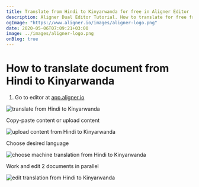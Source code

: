 ```yaml
---
title: Translate from Hindi to Kinyarwanda for free in Aligner Editor
description: Aligner Dual Editor Tutorial. How to translate for free from Hindi to Kinyarwanda. Aligner is multilingual document management platform. 
ogImage: "https://www.aligner.io/images/aligner-logo.png"
date: 2020-05-06T07:09:21+03:00
image: ../images/aligner-logo.png
onBlog: true
---
```


# How to translate document from Hindi to Kinyarwanda

1. Go to editor at [app.aligner.io](https://app.aligner.io "Aligner App web page")

![translate from Hindi to Kinyarwanda](../aligner-blank-editor.png "translate from Hindi to Kinyarwanda")

Copy-paste content or upload content

![upload content from Hindi to Kinyarwanda](../aligner-uploaded-document.png "upload content from Hindi to Kinyarwanda")

Choose desired language

![choose machine translation from Hindi to Kinyarwanda](../aligner-language-dropdown.png "choose machine translation from Hindi to Kinyarwanda")

Work and edit 2 documents in parallel

![edit translation from Hindi to Kinyarwanda](../aligner-double-sitded-editor.png "edit translation from Hindi to Kinyarwanda")

